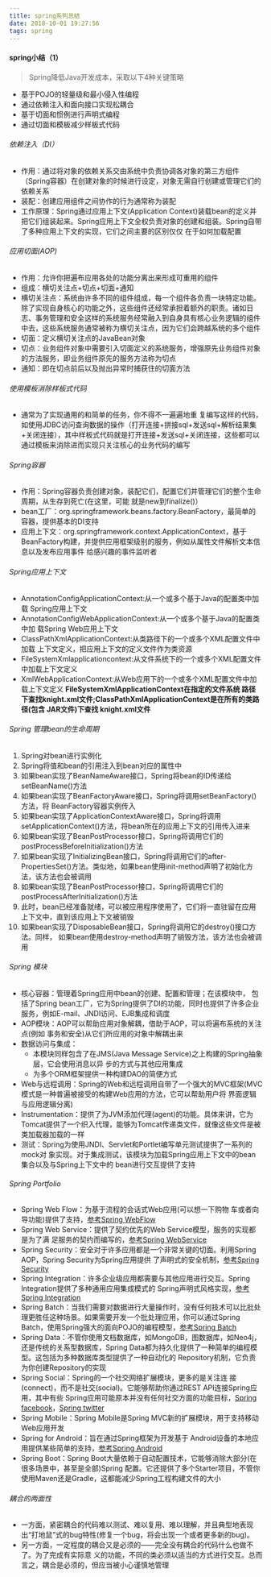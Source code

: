 ```yaml
---
title: spring系列总结
date: 2018-10-01 19:27:56
tags: spring
---
```


#### spring小结（1）
<!-- more -->

> Spring降低Java开发成本，采取以下4种关键策略

* 基于POJO的轻量级和最小侵入性编程
* 通过依赖注入和面向接口实现松耦合
* 基于切面和惯例进行声明式编程
* 通过切面和模板减少样板式代码

###### 依赖注入（DI）

* 作用：通过将对象的依赖关系交由系统中负责协调各对象的第三方组件（Spring容器）在创建对象的时候进行设定，对象无需自行创建或管理它们的依赖关系
* 装配：创建应用组件之间协作的行为通常称为装配
* 工作原理：Spring通过应用上下文(Application Context)装载bean的定义并把它们组装起来。Spring应用上下文全权负责对象的创建和组装。Spring自带了多种应用上下文的实现，它们之间主要的区别仅仅 在于如何加载配置

###### 应用切面(AOP)

* 作用：允许你把遍布应用各处的功能分离出来形成可重用的组件
* 组成：横切关注点+切点+切面+通知
* 横切关注点：系统由许多不同的组件组成，每一个组件各负责一块特定功能。除了实现自身核心的功能之外，这些组件还经常承担着额外的职责。诸如日志、事务管理和安全这样的系统服务经常融入到自身具有核心业务逻辑的组件中去，这些系统服务通常被称为横切关注点，因为它们会跨越系统的多个组件
* 切面：定义横切关注点的JavaBean对象
* 切点：业务组件对象中需要引入切面定义的系统服务，增强原先业务组件对象的方法服务，即业务组件原先的服务方法称为切点
* 通知：即在切点前后以及抛出异常时捕获住的切面方法

###### 使用模板消除样板式代码

* 通常为了实现通用的和简单的任务，你不得不一遍遍地重 复编写这样的代码，如使用JDBC访问查询数据的操作（打开连接+拼接sql+发送sql+解析结果集+关闭连接），其中样板式代码就是打开连接+发送sql+关闭连接，这些都可以通过模板来消除进而实现只关注核心的业务代码的编写
	
###### Spring容器

* 作用：Spring容器负责创建对象，装配它们，配置它们并管理它们的整个生命周期，从生存到死亡(在这里，可能 就是new到finalize()）
* bean工厂：org.springframework.beans.factory.BeanFactory，最简单的容器，提供基本的DI支持
* 应用上下文：org.springframework.context.ApplicationContext，基于BeanFactory构建，并提供应用框架级别的服务，例如从属性文件解析文本信息以及发布应用事件 给感兴趣的事件监听者

###### Spring应用上下文

* AnnotationConfigApplicationContext:从一个或多个基于Java的配置类中加载 Spring应用上下文
* AnnotationConfigWebApplicationContext:从一个或多个基于Java的配置类中加 载Spring Web应用上下文
* ClassPathXmlApplicationContext:从类路径下的一个或多个XML配置文件中加载 上下文定义，把应用上下文的定义文件作为类资源
* FileSystemXmlapplicationcontext:从文件系统下的一个或多个XML配置文件中加载上下文定义
* XmlWebApplicationContext:从Web应用下的一个或多个XML配置文件中加载上下文定义
**FileSystemXmlApplicationContext在指定的文件系统 路径下查找knight.xml文件;ClassPathXmlApplicationContext是在所有的类路径(包含 JAR文件)下查找 knight.xml文件**

###### Spring 管理bean的生命周期

1. Spring对bean进行实例化
2. Spring将值和bean的引用注入到bean对应的属性中
3. 如果bean实现了BeanNameAware接口，Spring将bean的ID传递给setBeanName()方法
4. 如果bean实现了BeanFactoryAware接口，Spring将调用setBeanFactory()方法，将 BeanFactory容器实例传入
5. 如果bean实现了ApplicationContextAware接口，Spring将调用setApplicationContext()方法，将bean所在的应用上下文的引用传入进来
6. 如果bean实现了BeanPostProcessor接口，Spring将调用它们的postProcessBeforeInitialization()方法
7. 如果bean实现了InitializingBean接口，Spring将调用它们的after- PropertiesSet()方法。类似地，如果bean使用init-method声明了初始化方法，该方法也会被调用
8. 如果bean实现了BeanPostProcessor接口，Spring将调用它们的postProcessAfterInitialization()方法
9. 此时，bean已经准备就绪，可以被应用程序使用了，它们将一直驻留在应用上下文中，直到该应用上下文被销毁
10. 如果bean实现了DisposableBean接口，Spring将调用它的destroy()接口方法。同样， 如果bean使用destroy-method声明了销毁方法，该方法也会被调用

###### Spring 模块

* 核心容器：管理着Spring应用中bean的创建、配置和管理；在该模块中， 包括了Spring bean工厂，它为Spring提供了DI的功能，同时也提供了许多企业服务，例如E-mail、JNDI访问、EJB集成和调度
* AOP模块：AOP可以帮助应用对象解耦，借助于AOP，可以将遍布系统的关注点(例如 事务和安全)从它们所应用的对象中解耦出来
* 数据访问与集成：
	* 本模块同样包含了在JMS(Java Message Service)之上构建的Spring抽象层，它会使用消息以异 步的方式与其他应用集成
   *  为多个ORM框架提供一种构建DAO的简便方式
* Web与远程调用：Spring的Web和远程调用自带了一个强大的MVC框架(MVC模式是一种普遍被接受的构建Web应用的方法，它可以帮助用户将 界面逻辑与应用逻辑分离)
* Instrumentation：提供了为JVM添加代理(agent)的功能。具体来讲，它为Tomcat提供了一个织入代理，能够为Tomcat传递类文件，就像这些文件是被类加载器加载的一样
* 测试：Spring为使用JNDI、Servlet和Portlet编写单元测试提供了一系列的mock对 象实现。对于集成测试，该模块为加载Spring应用上下文中的bean集合以及与Spring上下文中的 bean进行交互提供了支持

###### Spring Portfolio

* Spring Web Flow：为基于流程的会话式Web应用(可以想一下购物 车或者向导功能)提供了支持，[参考Spring WebFlow](http://projects.spring.io/spring-webflow/)
* Spring Web Service：提供了契约优先的Web Service模型，服务的实现都是为了满 足服务的契约而编写的，[参考Spring WebService](http://docs.spring.io/spring-%20ws/site/)
* Spring Security：安全对于许多应用都是一个非常关键的切面。利用Spring AOP，Spring Security为Spring应用提供 了声明式的安全机制，[参考Spring Security](http://projects.spring.io/spring-security/)
* Spring Integration：许多企业级应用都需要与其他应用进行交互。Spring Integration提供了多种通用应用集成模式的 Spring声明式风格实现，[参考Spring Integration](http://projects.spring.io/spring-integration/)
* Spring Batch：当我们需要对数据进行大量操作时，没有任何技术可以比批处理更胜任这种场景。如果需要开发一个批处理应用，你可以通过Spring Batch，使用Spring强大的面向POJO的编程模型，[参考Spring Batch](http://projects.spring.io/%20spring-batch/)
* Spring Data：不管你使用文档数据库，如MongoDB，图数据库，如Neo4j，还是传统的关系型数据库，Spring Data都为持久化提供了一种简单的编程模型。这包括为多种数据库类型提供了一种自动化的 Repository机制，它负责为你创建Repository的实现
* Spring Social：Spring的一个社交网络扩展模块，更多的是关注连 接(connect)，而不是社交(social)。它能够帮助你通过REST API连接Spring应用，其中有些 Spring应用可能原本并没有任何社交方面的功能目标，[Spring facebook](https://spring.io/guides/gs/accessing-facebook/)，[Spring twitter](https://spring.io/guides/gs/accessing-twitter/)
* Spring Mobile：Spring Mobile是Spring MVC新的扩展模块，用于支持移动Web应用开发
* Spring for Android：旨在通过Spring框架为开发基于 Android设备的本地应用提供某些简单的支持，[参考Spring Android](http://projects.spring.io%20/spring-android/)
* Spring Boot：Spring Boot大量依赖于自动配置技术，它能够消除大部分(在很多场景中，甚至是全部)Spring 配置。它还提供了多个Starter项目，不管你使用Maven还是Gradle，这都能减少Spring工程构建文件的大小

###### 耦合的两面性

* 一方面，紧密耦合的代码难以测试、难以复用、难以理解，并且典型地表现出“打地鼠”式的bug特性(修复一个bug，将会出现一个或者更多新的bug)。
*  另一方面，一定程度的耦合又是必须的——完全没有耦合的代码什么也做不了。为了完成有实际意 义的功能，不同的类必须以适当的方式进行交互。总而言之，耦合是必须的，但应当被小心谨慎地管理